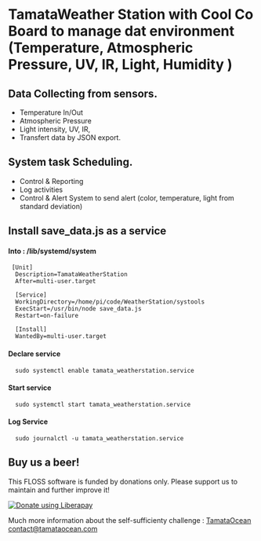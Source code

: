# TamataWeather Station with Cool Co Board to manage dat environment (Temperature, Atmospheric Pressure, UV, IR, Light, Humidity )
## Data Collecting from sensors.
- Temperature In/Out  
- Atmospheric Pressure  
- Light intensity, UV, IR, 
- Transfert data by JSON export.  

## System task Scheduling.
- Control & Reporting
- Log activities
- Control & Alert System to send alert (color, temperature, light from standard deviation) 

## Install save_data.js as a service
#### Into : /lib/systemd/system 
     [Unit]
      Description=TamataWeatherStation
      After=multi-user.target

      [Service]
      WorkingDirectory=/home/pi/code/WeatherStation/systools
      ExecStart=/usr/bin/node save_data.js
      Restart=on-failure

      [Install]
      WantedBy=multi-user.target

#### Declare service  
      sudo systemctl enable tamata_weatherstation.service  

#### Start service  
      sudo systemctl start tamata_weatherstation.service  

#### Log Service
      sudo journalctl -u tamata_weatherstation.service 

## Buy us a beer!

This FLOSS software is funded by donations only. Please support us to maintain and further improve it!

<a href="https://liberapay.com/TamataOcean/donate"><img alt="Donate using Liberapay" src="https://liberapay.com/assets/widgets/donate.svg"></a>


Much more information about the self-sufficienty challenge : [TamataOcean](http://tamataocean.com)  
[contact@tamataocean.com](mailto:contact@tamataocean.com)
  
